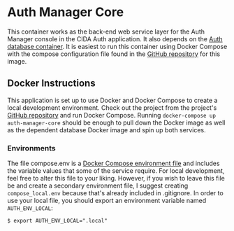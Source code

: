 # Auth Manager Core

This container works as the back-end web service layer for the Auth Manager console in the CIDA Auth application. It also depends on the [Auth database container](https://hub.docker.com/r/usgs/auth-database/). It is easiest to run this container using Docker Compose with the compose configuration file found in the [GitHub repository](https://github.com/USGS-CIDA/docker-cida-auth) for this image.

## Docker Instructions

This application is set up to use Docker and Docker Compose to create a local development environment. Check out the project from the project's [GitHub repository](https://github.com/USGS-CIDA/docker-cida-auth) and run Docker Compose. Running `docker-compose up auth-manager-core` should be enough to pull down the Docker image as well as the dependent database Docker image and spin up both services.

### Environments

The file compose.env is a [Docker Compose environment file](https://docs.docker.com/compose/compose-file/#env-file) and includes the variable values that some of the service require. For local development, feel free to alter this file to your liking. However, if you wish to leave this file be and create a secondary environment file, I suggest creating `compose_local.env` because that's already included in .gitignore. In order to use your local file, you should export an environment variable named `AUTH_ENV_LOCAL`:

```
$ export AUTH_ENV_LOCAL=".local"
```
